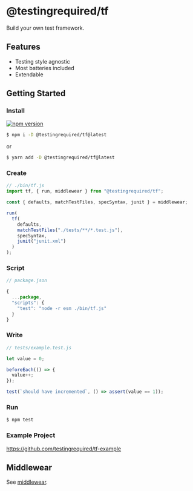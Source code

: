 # @testingrequired/tf

Build your own test framework.

## Features

- Testing style agnostic
- Most batteries included
- Extendable

## Getting Started

### Install

[![npm version](https://badge.fury.io/js/%40testingrequired%2Ftf.svg)](https://badge.fury.io/js/%40testingrequired%2Ftf)

```bash
$ npm i -D @testingrequired/tf@latest
```

or

```bash
$ yarn add -D @testingrequired/tf@latest
```

### Create

```javascript
// ./bin/tf.js
import tf, { run, middlewear } from "@testingrequired/tf";

const { defaults, matchTestFiles, specSyntax, junit } = middlewear;

run(
  tf(
    defaults,
    matchTestFiles("./tests/**/*.test.js"),
    specSyntax,
    junit("junit.xml")
  )
);
```

### Script

```javascript
// package.json

{
  ...package,
  "scripts": {
    "test": "node -r esm ./bin/tf.js"
  }
}
```

### Write

```javascript
// tests/example.test.js

let value = 0;

beforeEach(() => {
  value++;
});

test(`should have incremented`, () => assert(value == 1));
```

### Run

```bash
$ npm test
```

### Example Project

https://github.com/testingrequired/tf-example

## Middlewear

See [middlewear](MIDDLEWEAR.md).
